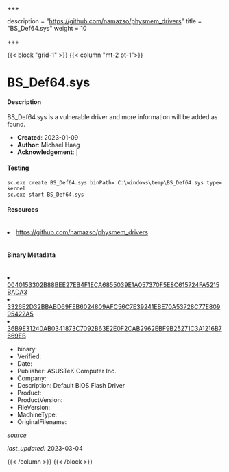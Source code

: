 +++

description = "https://github.com/namazso/physmem_drivers"
title = "BS_Def64.sys"
weight = 10

+++


{{< block "grid-1" >}}
{{< column "mt-2 pt-1">}}


# BS_Def64.sys

#### Description


BS_Def64.sys is a vulnerable driver and more information will be added as found.


- **Created**: 2023-01-09
- **Author**: Michael Haag
- **Acknowledgement**:  | [](https://twitter.com/)

#### Testing

```
sc.exe create BS_Def64.sys binPath= C:\windows\temp\BS_Def64.sys type= kernel
sc.exe start BS_Def64.sys
```

#### Resources
<br>


<li><a href=" https://github.com/namazso/physmem_drivers"> https://github.com/namazso/physmem_drivers</a></li>


<br>


#### Binary Metadata
<br>



<li><a href="https://www.virustotal.com/gui/file/0040153302B88BEE27EB4F1ECA6855039E1A057370F5E8C615724FA5215BADA3">0040153302B88BEE27EB4F1ECA6855039E1A057370F5E8C615724FA5215BADA3</a></li>

<li><a href="https://www.virustotal.com/gui/file/3326E2D32BBABD69FEB6024809AFC56C7E39241EBE70A53728C77E80995422A5">3326E2D32BBABD69FEB6024809AFC56C7E39241EBE70A53728C77E80995422A5</a></li>

<li><a href="https://www.virustotal.com/gui/file/36B9E31240AB0341873C7092B63E2E0F2CAB2962EBF9B25271C3A1216B7669EB">36B9E31240AB0341873C7092B63E2E0F2CAB2962EBF9B25271C3A1216B7669EB</a></li>



- binary: 
- Verified: 
- Date: 
- Publisher: ASUSTeK Computer Inc.
- Company: 
- Description: Default BIOS Flash Driver
- Product: 
- ProductVersion: 
- FileVersion: 
- MachineType: 
- OriginalFilename: 

[*source*](https://github.com/magicsword-io/LOLDrivers/tree/main/yaml/bs_def64.sys.yml)

*last_updated:* 2023-03-04


{{< /column >}}
{{< /block >}}
